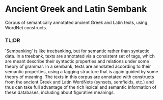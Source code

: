# Ancient Greek and Latin Sembank
Corpus of semantically annotated ancient Greek and Latin texts, using WordNet constructs.

### TL;DR
'Sembanking' is like treebanking, but for semantic rather than syntactic data. In a treebank, texts are annotated via a consistent set of tags, which are meant describe their syntactic properties and relations under some theory of grammar. In a sembank, texts are annotated according to their semantic properties, using a tagging structure that is again guided by some theory of meaning. The texts in this corpus are annotated with constructs from the ancient Greek and Latin WordNets (synsets, semfields, etc.) and thus can take full advantage of the rich lexical and semantic information of these databases, including about figurative meanings.
